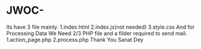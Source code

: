 # JWOC-
Its have 3 file mainly.
1.index.html
2.index.js(not needed)
3.style.css
And for Processing Data We Need 2/3 PHP file and a filder required to send mail.
1.action_page.php
2.process.php
Thank You
          Sanat Dey
